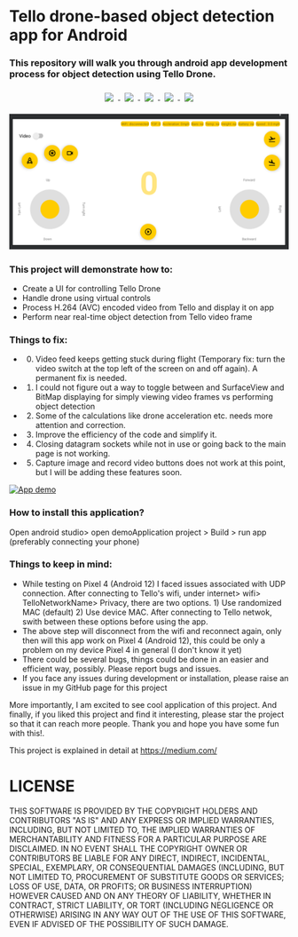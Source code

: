 # Tello drone-based object detection app for Android

### This repository will walk you through android app development process for object detection using Tello Drone.

<p align="center">

<a href="https://github.com/jithin8mathew/tailwindcss-v2-dark-mode-template">
   <img align="center" style="margin:0.5rem" src="https://img.shields.io/github/search/jitin8mathew/Tello_object_detection_demo_application/goto?style=for-the-badge"/>
  </a>

  <a href="https://github.com/jithin8mathew/tailwindcss-v2-dark-mode-template">
     <img align="center" style="margin:0.5rem" src="https://img.shields.io/codeclimate/issues/jithin8mathew/Tello_object_detection_demo_application?style=for-the-badge"/>
    </a>

  <a href="https://github.com/jithin8mathew/tailwindcss-v2-dark-mode-template">
         <img align="center" style="margin:0.5rem" src="https://img.shields.io/github/downloads/jithin8mathew/Tello_object_detection_demo_application/total?style=for-the-badge"/>
  </a>

   <a href="https://github.com/jithin8mathew/tailwindcss-v2-dark-mode-template">
           <img align="center" style="margin:0.5rem" src="https://img.shields.io/github/issues/jithin8mathew/Tello_object_detection_demo_application?style=for-the-badge"/>
   </a>

   <a href="https://github.com/jithin8mathew/tailwindcss-v2-dark-mode-template">
              <img align="center" style="margin:0.5rem" src="https://img.shields.io/github/license/jithin8mathew/Tello_object_detection_demo_application?style=for-the-badge"/>
      </a>


</p>

[![App banner](./app/src/main/assets/droneControl_initial.png)](https://github.com/jithin8mathew)

### This project will demonstrate how to:
- Create a UI for controlling Tello Drone
- Handle drone using virtual controls
- Process H.264 (AVC) encoded video from Tello and display it on app
- Perform near real-time object detection from Tello video frame

### Things to fix:
- 0.    Video feed keeps getting stuck during flight (Temporary fix: turn the video switch at the top left of the screen on and off again). A permanent fix is needed.
- 1.	I could not figure out a way to toggle between and SurfaceView and BitMap displaying for simply viewing video frames vs performing object detection
- 2.	Some of the calculations like drone acceleration etc. needs more attention and correction.
- 3.	Improve the efficiency of the code and simplify it.
- 4.	Closing datagram sockets while not in use or going back to the main page is not working.
- 5.    Capture image and record video buttons does not work at this point, but I will be adding these features soon.

[![App demo](./app/src/main/assets/demoApplication.gif)](https://github.com/jithin8mathew)

### How to install this application?

Open android studio> open demoApplication project > Build > run app (preferably connecting your phone)

### Things to keep in mind:

- While testing on Pixel 4 (Android 12) I faced issues associated with UDP connection. After connecting to Tello's wifi, under internet> wifi> TelloNetworkName> Privacy, there are two options. 1) Use randomized MAC (default) 2) Use device MAC. After connecting to Tello netwok, swith between these options before using the app.
- The above step will disconnect from the wifi and reconnect again, only then will this app work on Pixel 4 (Android 12), this could be only a problem on my device Pixel 4 in general (I don't know it yet)
- There could be several bugs, things could be done in an easier and efficient way, possibly. Please report bugs and issues.
- If you face any issues during development or installation, please raise an issue in my GitHub page for this project

 More importantly, I am excited to see cool application of this project. And finally, if you liked this project and find it interesting, please star the project so that it can reach more people. Thank you and hope you have some fun with this!.

This project is explained in detail at https://medium.com/

# LICENSE

THIS SOFTWARE IS PROVIDED BY THE COPYRIGHT HOLDERS AND CONTRIBUTORS "AS IS" AND ANY EXPRESS OR IMPLIED WARRANTIES, INCLUDING, BUT NOT LIMITED TO, THE IMPLIED WARRANTIES OF MERCHANTABILITY AND FITNESS FOR A PARTICULAR PURPOSE ARE DISCLAIMED. IN NO EVENT SHALL THE COPYRIGHT OWNER OR CONTRIBUTORS BE LIABLE FOR ANY DIRECT, INDIRECT, INCIDENTAL, SPECIAL, EXEMPLARY, OR CONSEQUENTIAL DAMAGES (INCLUDING, BUT NOT LIMITED TO, PROCUREMENT OF SUBSTITUTE GOODS OR SERVICES; LOSS OF USE, DATA, OR PROFITS; OR BUSINESS INTERRUPTION) HOWEVER CAUSED AND ON ANY THEORY OF LIABILITY, WHETHER IN CONTRACT, STRICT LIABILITY, OR TORT (INCLUDING NEGLIGENCE OR OTHERWISE) ARISING IN ANY WAY OUT OF THE USE OF THIS SOFTWARE, EVEN IF ADVISED OF THE POSSIBILITY OF SUCH DAMAGE.